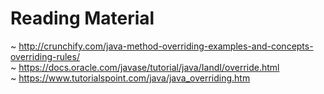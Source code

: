 # Reading Material

~ http://crunchify.com/java-method-overriding-examples-and-concepts-overriding-rules/  
~ https://docs.oracle.com/javase/tutorial/java/IandI/override.html  
~ https://www.tutorialspoint.com/java/java_overriding.htm

